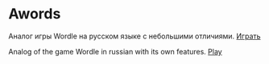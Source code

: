 # Awords

Аналог игры Wordle на русском языке с небольшими отличиями.
[Играть][1]

Analog of the game Wordle in russian with its own features. [Play][1]

[1]: https://awords.surge.sh/

